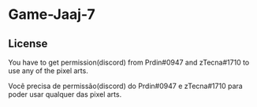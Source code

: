 # Game-Jaaj-7

## License
You have to get permission(discord) from Prdin#0947 and zTecna#1710 to use any of the pixel arts.

Você precisa de permissão(discord) do Prdin#0947 e zTecna#1710 para poder usar qualquer das pixel arts.
